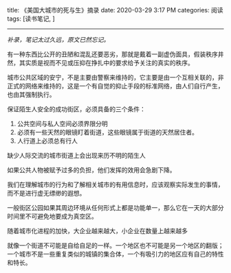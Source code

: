 title: 《美国大城市的死与生》摘录
date: 2020-03-29 3:17 PM
categories: 阅读
tags: [读书笔记, ]

---

*补录，笔记太过久远，原文已然忘记。*

有一种东西比公开的丑陋和混乱还要恶劣，那就是戴着一副虚伪面具，假装秩序井然，其实质是视而不见或压抑在挣扎中的要求给予关注的真实的秩序。

<!--more-->

城市公共区域的安宁，不是主要由警察来维持的，它主要是由一个互相关联的，非正式的网络来维持的，这是一个有自觉的抑止手段的标准网络，由人们自行产生，也由其强制执行。

保证陌生人安全的成功街区，必须具备的三个条件：
1. 公共空间与私人空间必须界限分明
2. 必须有一些天然的眼镜盯着街道，这些眼镜属于街道的天然居住者。
3. 人行道上必须总有行人

缺少人际交流的城市街道上会出现来历不明的陌生人

如果公共人物被赋予过多的负担，他们发挥的效用会急剧下降。

我们在理解城市的行为和了解相关城市的有用信息时，应该观察实际发生的事情，而不是进行虚无缥缈的遐想。

一般街区公园如果其周边环境从任何形式上都是功能单一，那么它在一天的大部分时间里不可避免地要成为真空区。

随着城市化进程的加快，大企业越来越大，小企业在数量上越来越多

就像一个街道不可能是自给自足的一样。一个地区也不可能是另一个地区的翻版；一个城市不是一些重复类似的城镇的集合体，一个有吸引力的地区应有自己的特性和特长。